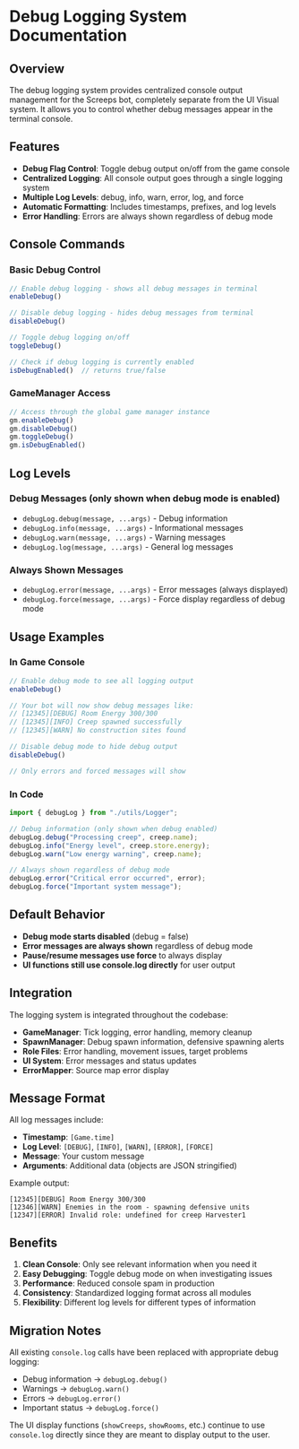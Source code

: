 # Debug Logging System Documentation

## Overview

The debug logging system provides centralized console output management for the Screeps bot, completely separate from the UI Visual system. It allows you to control whether debug messages appear in the terminal console.

## Features

- **Debug Flag Control**: Toggle debug output on/off from the game console
- **Centralized Logging**: All console output goes through a single logging system
- **Multiple Log Levels**: debug, info, warn, error, log, and force
- **Automatic Formatting**: Includes timestamps, prefixes, and log levels
- **Error Handling**: Errors are always shown regardless of debug mode

## Console Commands

### Basic Debug Control

```javascript
// Enable debug logging - shows all debug messages in terminal
enableDebug()

// Disable debug logging - hides debug messages from terminal  
disableDebug()

// Toggle debug logging on/off
toggleDebug()

// Check if debug logging is currently enabled
isDebugEnabled()  // returns true/false
```

### GameManager Access

```javascript
// Access through the global game manager instance
gm.enableDebug()
gm.disableDebug() 
gm.toggleDebug()
gm.isDebugEnabled()
```

## Log Levels

### Debug Messages (only shown when debug mode is enabled)
- `debugLog.debug(message, ...args)` - Debug information
- `debugLog.info(message, ...args)` - Informational messages  
- `debugLog.warn(message, ...args)` - Warning messages
- `debugLog.log(message, ...args)` - General log messages

### Always Shown Messages
- `debugLog.error(message, ...args)` - Error messages (always displayed)
- `debugLog.force(message, ...args)` - Force display regardless of debug mode

## Usage Examples

### In Game Console
```javascript
// Enable debug mode to see all logging output
enableDebug()

// Your bot will now show debug messages like:
// [12345][DEBUG] Room Energy 300/300
// [12345][INFO] Creep spawned successfully
// [12345][WARN] No construction sites found

// Disable debug mode to hide debug output
disableDebug()

// Only errors and forced messages will show
```

### In Code
```javascript
import { debugLog } from "./utils/Logger";

// Debug information (only shown when debug enabled)
debugLog.debug("Processing creep", creep.name);
debugLog.info("Energy level", creep.store.energy);
debugLog.warn("Low energy warning", creep.name);

// Always shown regardless of debug mode
debugLog.error("Critical error occurred", error);
debugLog.force("Important system message");
```

## Default Behavior

- **Debug mode starts disabled** (debug = false)
- **Error messages are always shown** regardless of debug mode
- **Pause/resume messages use force** to always display
- **UI functions still use console.log directly** for user output

## Integration

The logging system is integrated throughout the codebase:

- **GameManager**: Tick logging, error handling, memory cleanup
- **SpawnManager**: Debug spawn information, defensive spawning alerts
- **Role Files**: Error handling, movement issues, target problems
- **UI System**: Error messages and status updates
- **ErrorMapper**: Source map error display

## Message Format

All log messages include:
- **Timestamp**: `[Game.time]` 
- **Log Level**: `[DEBUG]`, `[INFO]`, `[WARN]`, `[ERROR]`, `[FORCE]`
- **Message**: Your custom message
- **Arguments**: Additional data (objects are JSON stringified)

Example output:
```
[12345][DEBUG] Room Energy 300/300
[12346][WARN] Enemies in the room - spawning defensive units
[12347][ERROR] Invalid role: undefined for creep Harvester1
```

## Benefits

1. **Clean Console**: Only see relevant information when you need it
2. **Easy Debugging**: Toggle debug mode on when investigating issues
3. **Performance**: Reduced console spam in production
4. **Consistency**: Standardized logging format across all modules
5. **Flexibility**: Different log levels for different types of information

## Migration Notes

All existing `console.log` calls have been replaced with appropriate debug logging:
- Debug information → `debugLog.debug()`
- Warnings → `debugLog.warn()`  
- Errors → `debugLog.error()`
- Important status → `debugLog.force()`

The UI display functions (`showCreeps`, `showRooms`, etc.) continue to use `console.log` directly since they are meant to display output to the user.
